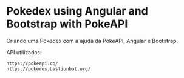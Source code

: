 <h1> Pokedex using Angular and Bootstrap with PokeAPI</h2>

Criando uma Pokedex com a ajuda da PokeAPI, Angular e Bootstrap.



API utilizadas:
```
https://pokeapi.co/
https://pokeres.bastionbot.org/
```
